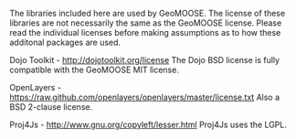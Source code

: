 The libraries included here are used by GeoMOOSE.  The license of these libraries are not necessarily the same as the GeoMOOSE license.  Please read the individual licenses before making assumptions as to how these additonal packages are used.

Dojo Toolkit - http://dojotoolkit.org/license
 The Dojo BSD license is fully compatible with the GeoMOOSE MIT license.

OpenLayers - https://raw.github.com/openlayers/openlayers/master/license.txt
 Also a BSD 2-clause license.

Proj4Js - http://www.gnu.org/copyleft/lesser.html 
 Proj4Js uses the LGPL.
